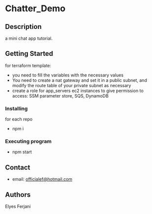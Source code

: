 # Chatter_Demo


## Description

a mini chat app tutorial.

## Getting Started

for terraform template:
   + you need to fill the variables with the necessary values
   + You need to create a nat gateway and set it in a public subnet, and modify the route table of your private subnet as necessary
   + create a role for app_servers ec2 instances to give permission to access:
        SSM parameter store, SQS, DynamoDB

### Installing

for each repo 

* npm i 

### Executing program

* npm start

## Contact

* email: officialef@hotmail.com

## Authors

Elyes Ferjani